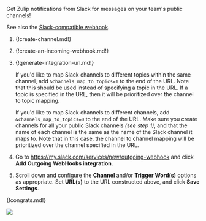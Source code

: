 Get Zulip notifications from Slack for messages on your team's
public channels!

See also the [Slack-compatible webhook](/integrations/doc/slack_incoming).

1. {!create-channel.md!}

1. {!create-an-incoming-webhook.md!}

1. {!generate-integration-url.md!}

    If you'd like to map Slack channels to different topics within the same
    channel, add `&channels_map_to_topics=1` to the end of the URL. Note that
    this should be used instead of specifying a topic in the URL. If a topic
    is specified in the URL, then it will be prioritized over the channel to
    topic mapping.

    If you'd like to map Slack channels to different channels, add
    `&channels_map_to_topics=0` to the end of the URL. Make sure you create
    channels for all your public Slack channels *(see step 1)*, and that the
    name of each channel is the same as the name of the Slack channel it maps
    to. Note that in this case, the channel to channel mapping will be
    prioritized over the channel specified in the URL.

1. Go to <https://my.slack.com/services/new/outgoing-webhook>
   and click **Add Outgoing WebHooks integration**.

1. Scroll down and configure the **Channel** and/or **Trigger Word(s)**
   options as appropriate. Set **URL(s)** to the URL constructed above,
   and click **Save Settings**.

{!congrats.md!}

![](/static/images/integrations/slack/001.png)
